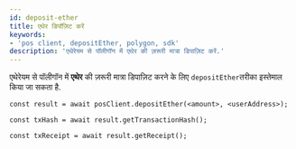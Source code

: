 ```yaml
---
id: deposit-ether
title: एथेर डिपॉज़िट करें
keywords:
- 'pos client, depositEther, polygon, sdk'
description: 'एथेरेयम से पॉलीगॉन में एथेर की ज़रूरी मात्रा डिपाज़िट करें.'
---
```


एथेरेयम से पॉलीगॉन में **एथेर** की ज़रूरी मात्रा डिपाज़िट करने के लिए `depositEther`तरीका इस्तेमाल किया जा सकता है.

```
const result = await posClient.depositEther(<amount>, <userAddress>);

const txHash = await result.getTransactionHash();

const txReceipt = await result.getReceipt();

```
